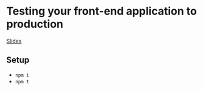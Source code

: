 # Testing your front-end application to production

[Slides](https://noti.st/skippednote/pnwzTU/testing-your-front-end-application-to-production)

## Setup
- `npm i`
- `npm t`